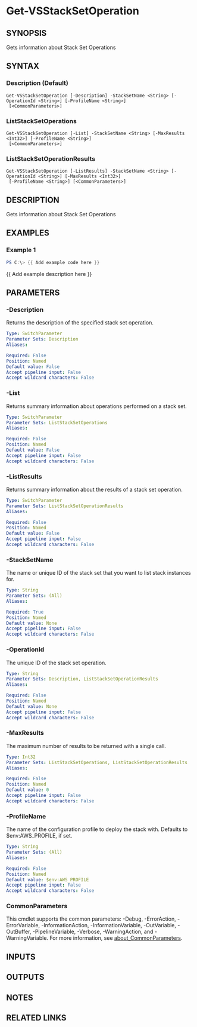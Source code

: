 # Get-VSStackSetOperation

## SYNOPSIS
Gets information about Stack Set Operations

## SYNTAX

### Description (Default)
```
Get-VSStackSetOperation [-Description] -StackSetName <String> [-OperationId <String>] [-ProfileName <String>]
 [<CommonParameters>]
```

### ListStackSetOperations
```
Get-VSStackSetOperation [-List] -StackSetName <String> [-MaxResults <Int32>] [-ProfileName <String>]
 [<CommonParameters>]
```

### ListStackSetOperationResults
```
Get-VSStackSetOperation [-ListResults] -StackSetName <String> [-OperationId <String>] [-MaxResults <Int32>]
 [-ProfileName <String>] [<CommonParameters>]
```

## DESCRIPTION
Gets information about Stack Set Operations

## EXAMPLES

### Example 1
```powershell
PS C:\> {{ Add example code here }}
```

{{ Add example description here }}

## PARAMETERS

### -Description
Returns the description of the specified stack set operation.

```yaml
Type: SwitchParameter
Parameter Sets: Description
Aliases:

Required: False
Position: Named
Default value: False
Accept pipeline input: False
Accept wildcard characters: False
```

### -List
Returns summary information about operations performed on a stack set.

```yaml
Type: SwitchParameter
Parameter Sets: ListStackSetOperations
Aliases:

Required: False
Position: Named
Default value: False
Accept pipeline input: False
Accept wildcard characters: False
```

### -ListResults
Returns summary information about the results of a stack set operation.

```yaml
Type: SwitchParameter
Parameter Sets: ListStackSetOperationResults
Aliases:

Required: False
Position: Named
Default value: False
Accept pipeline input: False
Accept wildcard characters: False
```

### -StackSetName
The name or unique ID of the stack set that you want to list stack instances for.

```yaml
Type: String
Parameter Sets: (All)
Aliases:

Required: True
Position: Named
Default value: None
Accept pipeline input: False
Accept wildcard characters: False
```

### -OperationId
The unique ID of the stack set operation.

```yaml
Type: String
Parameter Sets: Description, ListStackSetOperationResults
Aliases:

Required: False
Position: Named
Default value: None
Accept pipeline input: False
Accept wildcard characters: False
```

### -MaxResults
The maximum number of results to be returned with a single call.

```yaml
Type: Int32
Parameter Sets: ListStackSetOperations, ListStackSetOperationResults
Aliases:

Required: False
Position: Named
Default value: 0
Accept pipeline input: False
Accept wildcard characters: False
```

### -ProfileName
The name of the configuration profile to deploy the stack with.
Defaults to $env:AWS_PROFILE, if set.

```yaml
Type: String
Parameter Sets: (All)
Aliases:

Required: False
Position: Named
Default value: $env:AWS_PROFILE
Accept pipeline input: False
Accept wildcard characters: False
```

### CommonParameters
This cmdlet supports the common parameters: -Debug, -ErrorAction, -ErrorVariable, -InformationAction, -InformationVariable, -OutVariable, -OutBuffer, -PipelineVariable, -Verbose, -WarningAction, and -WarningVariable. For more information, see [about_CommonParameters](http://go.microsoft.com/fwlink/?LinkID=113216).

## INPUTS

## OUTPUTS

## NOTES

## RELATED LINKS

